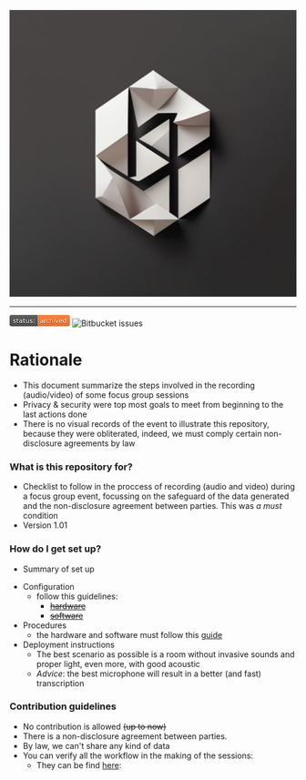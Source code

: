 <p align="center">
  <img src="images/5CTasM1-Ti-9U08PvoBtvQ.webp?raw=true" alt="Logotipo de Focus/Group/2016"/>
</p>

---

![stability-work_in_progress](images/3278295154-status_archived.png)
![Bitbucket issues](https://img.shields.io/badge/issues-closed-green.svg)

# Rationale #


* This document summarize the steps involved in the recording (audio/video) of some focus group sessions
* Privacy & security were top most goals to meet from beginning to the last actions done
* There is no visual records of the event to illustrate this repository, because they were obliterated, indeed, we must comply certain non-disclosure agreements by law

### What is this repository for? ###

* Checklist to follow in the proccess of recording (audio and video) during a focus group event, focussing on the safeguard of the data generated and the non-disclosure agreement between parties. This was *a must* condition 
* Version 1.01

### How do I get set up? ###

* Summary of set up
+ Configuration
    - follow this guidelines: 
        - ~~[hardware](https://bitbucket.org/imhicihu/focus-group-2016/issues/11/workflow-hardware-involved)~~
        - ~~[software](https://bitbucket.org/imhicihu/focus-group-2016/issues/12/workflow-software-involved)~~
+ Procedures
    - the hardware and software must follow this [guide](Procedures.md)
+ Deployment instructions
    - The best scenario as possible is a room without invasive sounds and proper light, even more, with good acoustic
    - _Advice_: the best microphone will result in a better (and fast) transcription 

### Contribution guidelines ###

* No contribution is allowed ~~(up to now)~~
* There is a non-disclosure agreement between parties.
* By law, we can't  share any kind of data
* You can verify all the workflow in the making of the sessions:
    - They can be find [here](https://bitbucket.org/imhicihu/focus-group-2016/issues):
